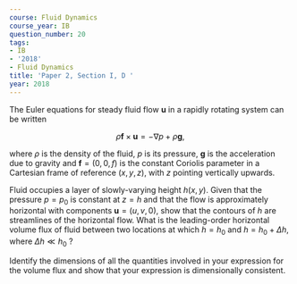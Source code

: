 ```yaml
---
course: Fluid Dynamics
course_year: IB
question_number: 20
tags:
- IB
- '2018'
- Fluid Dynamics
title: 'Paper 2, Section I, D '
year: 2018
---
```




The Euler equations for steady fluid flow $\mathbf{u}$ in a rapidly rotating system can be written

$$\rho \mathbf{f} \times \mathbf{u}=-\nabla p+\rho \mathbf{g},$$

where $\rho$ is the density of the fluid, $p$ is its pressure, $\mathbf{g}$ is the acceleration due to gravity and $\mathbf{f}=(0,0, f)$ is the constant Coriolis parameter in a Cartesian frame of reference $(x, y, z)$, with $z$ pointing vertically upwards.

Fluid occupies a layer of slowly-varying height $h(x, y)$. Given that the pressure $p=p_{0}$ is constant at $z=h$ and that the flow is approximately horizontal with components $\mathbf{u}=(u, v, 0)$, show that the contours of $h$ are streamlines of the horizontal flow. What is the leading-order horizontal volume flux of fluid between two locations at which $h=h_{0}$ and $h=h_{0}+\Delta h$, where $\Delta h \ll h_{0}$ ?

Identify the dimensions of all the quantities involved in your expression for the volume flux and show that your expression is dimensionally consistent.